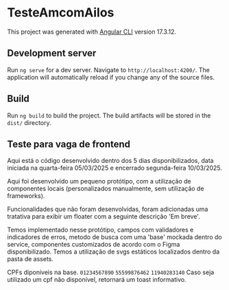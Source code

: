 # TesteAmcomAilos

This project was generated with [Angular CLI](https://github.com/angular/angular-cli) version 17.3.12.

## Development server

Run `ng serve` for a dev server. Navigate to `http://localhost:4200/`. The application will automatically reload if you change any of the source files.

## Build

Run `ng build` to build the project. The build artifacts will be stored in the `dist/` directory.

## Teste para vaga de frontend

Aqui está o código desenvolvido dentro dos 5 dias disponibilizados, data iniciada na quarta-feira 05/03/2025 e encerrado segunda-feira 10/03/2025.

Aqui foi desenvolvido um pequeno protótipo, com a utilização de componentes locais (personalizados manualmente, sem utilização de frameworks).

Funcionalidades que não foram desenvolvidas, foram adicionadas uma tratativa para exibir um floater com a seguinte descrição 'Em breve'.

Temos implementado nesse protótipo, campos com validadores e indicadores de erros, metodo de busca com uma 'base' mockada dentro do service, componentes customizados de acordo com o Figma disponibilizado. Temos a utilização de svgs estáticos localizados dentro da pasta de assets.

CPFs diponíveis na base.
`01234567890`
`55599876462`
`11940283140`
Caso seja utilizado um cpf não disponível, retornará um toast informativo.

